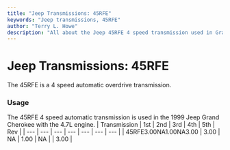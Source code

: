 ```yaml
---
title: "Jeep Transmissions: 45RFE"
keywords: "Jeep transmissions, 45RFE"
author: "Terry L. Howe"
description: "All about the Jeep 45RFE 4 speed transmission used in Grand Cherokees with the 5.9L engine."
---
```


# Jeep Transmissions: 45RFE
The 45RFE is a 4 speed automatic overdrive transmission.
### Usage
The 45RFE 4 speed automatic transmission is used in the 1999
Jeep Grand Cherokee with the 4.7L engine.
| Transmission | 1st | 2nd | 3rd | 4th | 5th | Rev |
| --- | --- | --- | --- | --- | --- | --- |
| 45RFE3.00NA1.00NA3.00 | 3.00 | NA | 1.00 | NA |  | 3.00 |
